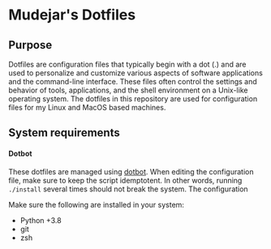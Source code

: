 # Mudejar's Dotfiles

## Purpose
Dotfiles are configuration files that typically begin with a dot (.) and are used to personalize and customize various aspects of software applications and the command-line interface. These files often control the settings and behavior of tools, applications, and the shell environment on a Unix-like operating system. The dotfiles in this repository are used for configuration files for my Linux and MacOS based machines.

## System requirements

#### Dotbot
These dotfiles are managed using [dotbot](https://github.com/anishathalye/dotbot). When editing the configuration file, make sure to keep the script idemptotent. In other words, running `./install` several times should not break the system. The configuration 

Make sure the following are installed in your system:
- Python +3.8
- git
- zsh
